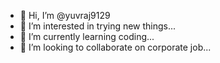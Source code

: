 - 👋 Hi, I’m @yuvraj9129
- 👀 I’m interested in trying new things...
- 🌱 I’m currently learning coding...
- 💞️ I’m looking to collaborate on corporate job...

<!---
yuvraj9129/yuvraj9129 is a ✨ special ✨ repository because its `README.md` (this file) appears on your GitHub profile.
You can click the Preview link to take a look at your changes.
--->
